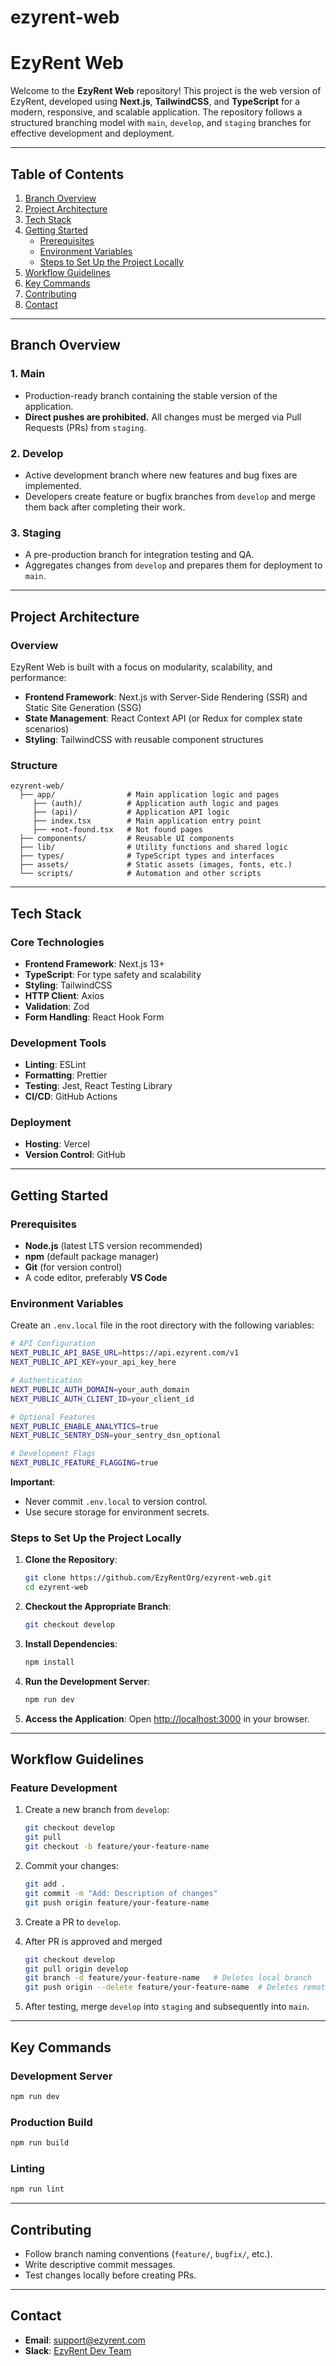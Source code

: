 
# ezyrent-web

# EzyRent Web

Welcome to the **EzyRent Web** repository! This project is the web version of EzyRent, developed using **Next.js**, **TailwindCSS**, and **TypeScript** for a modern, responsive, and scalable application. The repository follows a structured branching model with `main`, `develop`, and `staging` branches for effective development and deployment.

---

## Table of Contents
1. [Branch Overview](#branch-overview)  
2. [Project Architecture](#project-architecture)
3. [Tech Stack](#tech-stack)
4. [Getting Started](#getting-started)  
   - [Prerequisites](#prerequisites)  
   - [Environment Variables](#environment-variables)
   - [Steps to Set Up the Project Locally](#steps-to-set-up-the-project-locally)  
5. [Workflow Guidelines](#workflow-guidelines)  
6. [Key Commands](#key-commands)  
7. [Contributing](#contributing)  
8. [Contact](#contact)  

---

## Branch Overview

### 1. **Main**
- Production-ready branch containing the stable version of the application.
- **Direct pushes are prohibited.** All changes must be merged via Pull Requests (PRs) from `staging`.

### 2. **Develop**
- Active development branch where new features and bug fixes are implemented.
- Developers create feature or bugfix branches from `develop` and merge them back after completing their work.

### 3. **Staging**
- A pre-production branch for integration testing and QA.
- Aggregates changes from `develop` and prepares them for deployment to `main`.

---

## Project Architecture

### Overview
EzyRent Web is built with a focus on modularity, scalability, and performance:
- **Frontend Framework**: Next.js with Server-Side Rendering (SSR) and Static Site Generation (SSG)
- **State Management**: React Context API (or Redux for complex state scenarios)
- **Styling**: TailwindCSS with reusable component structures

### Structure
```plaintext
ezyrent-web/
  ├── app/                # Main application logic and pages
     ├── (auth)/          # Application auth logic and pages
     ├── (api)/           # Application API logic
     ├── index.tsx        # Main application entry point
     ├── +not-found.tsx   # Not found pages
  ├── components/         # Reusable UI components
  ├── lib/                # Utility functions and shared logic
  ├── types/              # TypeScript types and interfaces
  ├── assets/             # Static assets (images, fonts, etc.)
  └── scripts/            # Automation and other scripts
```

---

## Tech Stack

### Core Technologies
- **Frontend Framework**: Next.js 13+
- **TypeScript**: For type safety and scalability
- **Styling**: TailwindCSS
- **HTTP Client**: Axios
- **Validation**: Zod
- **Form Handling**: React Hook Form

### Development Tools
- **Linting**: ESLint
- **Formatting**: Prettier
- **Testing**: Jest, React Testing Library
- **CI/CD**: GitHub Actions

### Deployment
- **Hosting**: Vercel
- **Version Control**: GitHub

---

## Getting Started

### Prerequisites
- **Node.js** (latest LTS version recommended)
- **npm** (default package manager)
- **Git** (for version control)
- A code editor, preferably **VS Code**

### Environment Variables

Create an `.env.local` file in the root directory with the following variables:

```bash
# API Configuration
NEXT_PUBLIC_API_BASE_URL=https://api.ezyrent.com/v1
NEXT_PUBLIC_API_KEY=your_api_key_here

# Authentication
NEXT_PUBLIC_AUTH_DOMAIN=your_auth_domain
NEXT_PUBLIC_AUTH_CLIENT_ID=your_client_id

# Optional Features
NEXT_PUBLIC_ENABLE_ANALYTICS=true
NEXT_PUBLIC_SENTRY_DSN=your_sentry_dsn_optional

# Development Flags
NEXT_PUBLIC_FEATURE_FLAGGING=true
```

**Important**:
- Never commit `.env.local` to version control.
- Use secure storage for environment secrets.

### Steps to Set Up the Project Locally

1. **Clone the Repository**:
   ```bash
   git clone https://github.com/EzyRentOrg/ezyrent-web.git
   cd ezyrent-web
   ```

2. **Checkout the Appropriate Branch**:
   ```bash
   git checkout develop
   ```

3. **Install Dependencies**:
   ```bash
   npm install
   ```

4. **Run the Development Server**:
   ```bash
   npm run dev
   ```

5. **Access the Application**:
   Open [http://localhost:3000](http://localhost:3000) in your browser.

---

## Workflow Guidelines

### Feature Development

1. Create a new branch from `develop`:
   ```bash
   git checkout develop
   git pull
   git checkout -b feature/your-feature-name
   ```

3. Commit your changes:
   ```bash
   git add .
   git commit -m "Add: Description of changes"
   git push origin feature/your-feature-name
   ```

4. Create a PR to `develop`.

5. After PR is approved and merged
   ```bash
   git checkout develop
   git pull origin develop
   git branch -d feature/your-feature-name   # Deletes local branch
   git push origin --delete feature/your-feature-name  # Deletes remote branch
   ```
6. After testing, merge `develop` into `staging` and subsequently into `main`.

---

## Key Commands

### Development Server
```bash
npm run dev
```

### Production Build
```bash
npm run build
```

### Linting
```bash
npm run lint
```

---

## Contributing
- Follow branch naming conventions (`feature/`, `bugfix/`, etc.).
- Write descriptive commit messages.
- Test changes locally before creating PRs.

---

## Contact
- **Email**: support@ezyrent.com
- **Slack**: [EzyRent Dev Team](ezyrentteam.slack.com)


